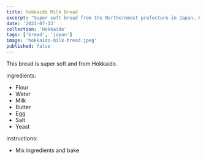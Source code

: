 ```yaml
---
title: Hokkaido Milk Bread
excerpt: "Super soft bread from the Northernmost prefecture in Japan, Hokkaido. It's softness is down to an ingredient called Zhang Zhou, which is easy to prep, and a fun way to explore with bread."
date: '2021-07-13'
collection: 'Hokkaido'
tags: ['bread', 'japan']
image: 'hokkaido-milk-bread.jpeg'
published: false 
---
```


This bread is super soft and from Hokkaido.

ingredients: 
 - Flour
 - Water
 - Milk
 - Butter
 - Egg
 - Salt
 - Yeast

instructions: 
 - Mix ingredients and bake 